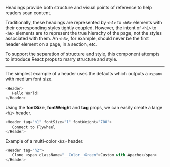 Headings provide both structure and visual points of reference to help readers scan content. 

Traditionally, these headings are represented by `<h1>` to `<h6>` elements with their corresponding styles tightly coupled.
However, the intent of `<h1>` to `<h6>` elements are to represent the true hierachy of the page, not the styles associated with them.
An `<h3>`, for example, should never be the first header element on a page, in a section, etc.

To support the separation of structure and style, this component attempts to introduce React props to marry structure and style.

<hr />

The simplest example of a header uses the defaults which outputs a `<span>` with medium font size.

```js
<Header>
   Hello World!
</Header>
```

Using the **fontSize**, **fontWeight** and **tag** props, we can easily create a large `<h1>` header.

```js
<Header tag="h1" fontSize="l" fontWeight="700">
   Connect to Flywheel
</Header>
```

Example of a multi-color `<h2>` header.

```js
<Header tag="h2">
   Clone <span className="__Color__Green">Custom with Apache</span>
</Header>
```
